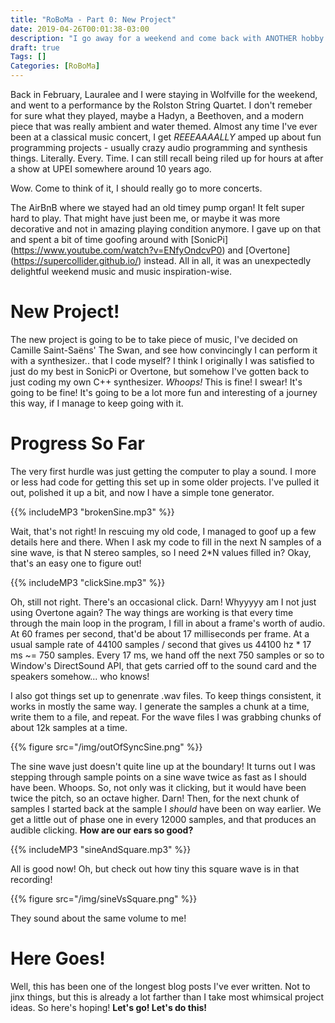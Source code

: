 ```yaml
---
title: "RoBoMa - Part 0: New Project"
date: 2019-04-26T00:01:38-03:00
description: "I go away for a weekend and come back with ANOTHER hobby project to work on."
draft: true
Tags: []
Categories: [RoBoMa]
---
```


Back in February, Lauralee and I were staying in Wolfville for the weekend, and
went to a performance by the Rolston String Quartet.  I don't remeber for sure
what they played, maybe a Hadyn, a Beethoven, and a modern piece that was
really ambient and water themed.  Almost any time I've ever been at a classical
music concert, I get *REEEAAAALLY* amped up about fun programming projects -
usually crazy audio programming and synthesis things. Literally. Every. Time. I
can still recall being riled up for hours at after a show at UPEI somewhere
around 10 years ago. 

Wow. Come to think of it, I should really go to more concerts.

The AirBnB where we stayed had an old timey pump organ! It felt super hard to
play. That might have just been me, or maybe it was more decorative and not in
amazing playing condition anymore. I gave up on that and spent a bit of time
goofing around with [SonicPi] (https://www.youtube.com/watch?v=ENfyOndcvP0) and
[Overtone] (https://supercollider.github.io/) instead. All in all, it was an unexpectedly delightful
weekend music and music inspiration-wise. 

# New Project!

The new project is going to be to take piece of music, I've decided on Camille
Saint-Saëns' The Swan, and see how convincingly I can perform it with a
synthesizer.. that I code myself? I think I originally I was satisfied to just
do my best in SonicPi or Overtone, but somehow I've gotten back to just coding
my own C++ synthesizer. *Whoops!* This is fine! I swear! It's going to be fine!
It's going to be a lot more fun and interesting of a journey this way, if I
manage to keep going with it.

# Progress So Far

The very first hurdle was just getting the computer to play a sound.  I more or
less had code for getting this set up in some older projects. I've pulled it out, 
polished it up a bit, and now I have a simple tone generator.

{{% includeMP3 "brokenSine.mp3" %}}

Wait, that's not right! In rescuing my old code, I managed to goof up a few details
here and there. When I ask my code to fill in the next N samples of a sine wave, 
is that N stereo samples, so I need 2*N values filled in? Okay, that's an easy one
to figure out!

{{% includeMP3 "clickSine.mp3" %}}

Oh, still not right. There's an occasional click. Darn! Whyyyyy am I not just
using Overtone again?  The way things are working is that every time through the
main loop in the program, I fill in about a frame's worth of audio. At 60
frames per second, that'd be about 17 milliseconds per frame. At a usual sample rate of
44100 samples / second that gives us 44100 hz * 17 ms ~= 750 samples. Every 17
ms, we hand off the next 750 samples or so to Window's DirectSound API, that gets
carried off to the sound card and the speakers somehow... who knows!  

I also got things set up to genenrate .wav files. To keep things consistent, it
works in mostly the same way. I generate the samples a chunk at a time, write
them to a file, and repeat.  For the wave files I was grabbing chunks of about
12k samples at a time.

{{% figure src="/img/outOfSyncSine.png" %}}

The sine wave just doesn't quite line up at the boundary!  It turns out I was
stepping through sample points on a sine wave twice as fast as I should have
been. Whoops. So, not only was it clicking, but it would have been twice the
pitch, so an octave higher. Darn! Then, for the next chunk of samples I started
back at the sample I *should* have been on way earlier. We get a little out of
phase one in every 12000 samples, and that produces an audible clicking. **How are our ears so good?** 

{{% includeMP3 "sineAndSquare.mp3" %}}

All is good now! Oh, but check out how tiny this square wave is in that recording!

{{% figure src="/img/sineVsSquare.png" %}}

They sound about the same volume to me! 

# Here Goes!

Well, this has been one of the longest blog posts I've ever written. Not to jinx things, but this 
is already a lot farther than I take most whimsical project ideas. So here's hoping! **Let's go! Let's do this!**

